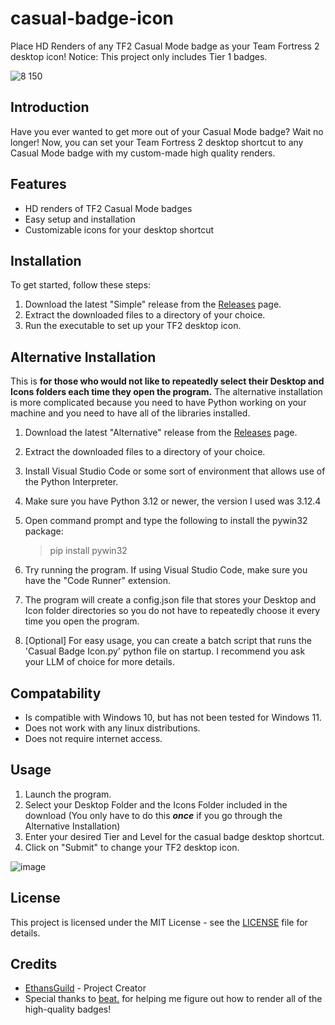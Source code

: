 # casual-badge-icon
Place HD Renders of any TF2 Casual Mode badge as your Team Fortress 2 desktop icon!
Notice: This project only includes Tier 1 badges.

![8 150](https://github.com/user-attachments/assets/dc2cf4a0-5e3e-42e0-a63d-82c42b05dfb2)

## Introduction
Have you ever wanted to get more out of your Casual Mode badge? Wait no longer! Now, you can set your Team Fortress 2 desktop shortcut to any Casual Mode badge with my custom-made high quality renders.

## Features
- HD renders of TF2 Casual Mode badges
- Easy setup and installation
- Customizable icons for your desktop shortcut

## Installation
To get started, follow these steps:
1. Download the latest "Simple" release from the [Releases](https://github.com/EthansGuild/casual-badge-icon/releases) page.
2. Extract the downloaded files to a directory of your choice.
3. Run the executable to set up your TF2 desktop icon.

## Alternative Installation
This is **for those who would not like to repeatedly select their Desktop and Icons folders each time they open the program.** The alternative installation is more complicated because you need to have Python working on your machine and you need to have all of the libraries installed.
1. Download the latest "Alternative" release from the [Releases](https://github.com/EthansGuild/casual-badge-icon/releases) page.
2. Extract the downloaded files to a directory of your choice.
3. Install Visual Studio Code or some sort of environment that allows use of the Python Interpreter.
4. Make sure you have Python 3.12 or newer, the version I used was 3.12.4
5. Open command prompt and type the following to install the pywin32 package:

   > pip install pywin32
7. Try running the program. If using Visual Studio Code, make sure you have the "Code Runner" extension.
8. The program will create a config.json file that stores your Desktop and Icon folder directories so you do not have to repeatedly choose it every time you open the program.
9. [Optional] For easy usage, you can create a batch script that runs the 'Casual Badge Icon.py' python file on startup. I recommend you ask your LLM of choice for more details.

## Compatability
- Is compatible with Windows 10, but has not been tested for Windows 11.
- Does not work with any linux distributions.
- Does not require internet access.

## Usage
1. Launch the program.
2. Select your Desktop Folder and the Icons Folder included in the download (You only have to do this ***once*** if you go through the Alternative Installation)
3. Enter your desired Tier and Level for the casual badge desktop shortcut.
4. Click on "Submit" to change your TF2 desktop icon.

![image](https://github.com/user-attachments/assets/08cc102c-15eb-45f0-a72e-2ef1fe4b830f)

## License
This project is licensed under the MIT License - see the [LICENSE](LICENSE) file for details.

## Credits
- [EthansGuild](https://github.com/EthansGuild) - Project Creator
- Special thanks to [beat.](https://steamcommunity.com/id/berabedegas/) for helping me figure out how to render all of the high-quality badges!
